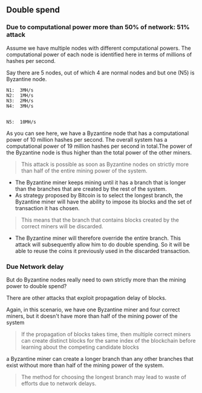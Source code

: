## Double spend


### Due to computational power more than 50% of network: 51% attack

Assume we have multiple nodes
with different computational powers.
The computational power of each node is identified
here in terms of millions of hashes per second. 

Say there are 5 nodes, out of which 4 are normal nodes and but one (N5) is Byzantine node. 

```
N1:  3MH/s
N2:  1MH/s
N3:  2MH/s
N4:  3MH/s


N5:  10MH/s
```

As you can see here,
we have a Byzantine node that has
a computational power of 10 million hashes per second.
The overall system has a computational power of
19 million hashes per second in total.The power of the Byzantine node is thus
higher than the total power of the other miners.

> This attack is possible as soon as
Byzantine nodes on strictly more than half of the entire mining power of the system. 



- The Byzantine miner keeps mining until it has a branch
that is longer than the branches that are created by the rest of the system. 
- As strategy proposed by
Bitcoin is to select the longest branch,
the Byzantine miner will have the ability to impose its blocks and the set of transaction it has chosen.

> This means that the branch that contains blocks created by the correct miners will be discarded. 


- The Byzantine miner will therefore override the entire branch. This attack will subsequently allow him to do double spending. So it will be able to reuse the coins it previously used in the discarded transaction. 


### Due Network delay
 
 

 But do Byzantine nodes really
need to own strictly more than
the mining power to double spend?


There are other attacks that exploit
propagation delay of blocks.

Again, in this scenario,
we have one Byzantine miner and four correct miners,
but it doesn't have
more than half of the mining power of the system


> If the propagation of blocks takes time,
then multiple correct miners can
create distinct blocks for the same index
of the blockchain before learning
about the competing candidate blocks


a Byzantine miner can create a longer branch than
any other branches that exist without
more than half of the mining power of the system.

> The method for choosing the longest branch may lead to waste of efforts due to network delays. 





